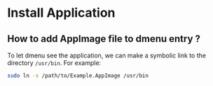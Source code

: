 # Install Application 
## How to add AppImage file to dmenu entry ?
To let dmenu see the application, we can make a symbolic link to the directory `/usr/bin`.
For example:
```bash
sudo ln -s /path/to/Example.AppImage /usr/bin
```

